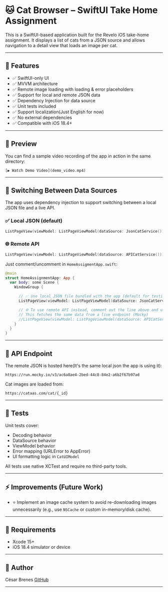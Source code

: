# 🐱 Cat Browser – SwiftUI Take Home Assignment

This is a SwiftUI-based application built for the Revelo iOS take-home assignment. It displays a list of cats from a JSON source and allows navigation to a detail view that loads an image per cat.

---

## 📱 Features

* ✅ SwiftUI-only UI
* ✅ MVVM architecture
* ✅ Remote image loading with loading & error placeholders
* ✅ Support for local and remote JSON data
* ✅ Dependency Injection for data source
* ✅ Unit tests included
* ✅ Support localization(Just English for now)
* ✅ No external dependencies
* ✅ Compatible with iOS 18.4+

---

## 📸 Preview

You can find a sample video recording of the app in action in the same directory:

```
[▶️ Watch Demo Video](demo_video.mp4)
```

---

## 🔄 Switching Between Data Sources

The app uses dependency injection to support switching between a local JSON file and a live API.

### ✅ Local JSON (default)

```swift
ListPageView(viewModel: ListPageViewModel(dataSource: JsonCatService()))
```

### 🌐 Remote API

```swift
ListPageView(viewModel: ListPageViewModel(dataSource: APICatService()))
```

Just comment/uncomment in `HomeAssigmentApp.swift`:

```swift
@main
struct HomeAssignmentApp: App {
  var body: some Scene {
    WindowGroup {

      // ✅ Use local JSON file bundled with the app (default for testing/offline use)
      ListPageView(viewModel: ListPageViewModel(dataSource: JsonCatService()))

      // 🌐 To use remote API instead, comment out the line above and uncomment below
      // This fetches the same data from a live endpoint (Mocky)
      //ListPageView(viewModel: ListPageViewModel(dataSource: APICatService()))
    }
  }
}
```

---

## 🔗 API Endpoint

The remote JSON is hosted here(It's the same local json the app is using it):

```
https://run.mocky.io/v3/ac6a8ae4-2bed-44c8-84e2-a6b2f67b97ad
```

Cat images are loaded from:

```
https://cataas.com/cat/{_id}
```

---

## 🔮 Tests

Unit tests cover:

* Decoding behavior
* DataSource behavior
* ViewModel behavior
* Error mapping (URLError to AppError)
* UI formatting logic in `CatUIModel`


All tests use native XCTest and require no third-party tools.

---

## ⚡ Improvements (Future Work)

* ⭐ Implement an image cache system to avoid re-downloading images unnecessarily (e.g., use `NSCache` or custom in-memory/disk cache).

---

## 🚀 Requirements

* Xcode 15+
* iOS 18.4 simulator or device

---

## 👤 Author

César Brenes
[GitHub](https://github.com/cbrenes)

---
